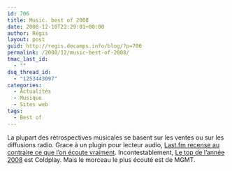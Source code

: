 ```yaml
---
id: 706
title: Music. best of 2008
date: 2008-12-10T22:29:01+00:00
author: Régis
layout: post
guid: http://regis.decamps.info/blog/?p=706
permalink: /2008/12/music-best-of-2008/
tmac_last_id:
  - ""
dsq_thread_id:
  - "1253443097"
categories:
  - Actualités
  - Musique
  - Sites web
tags:
  - Best of
---
```

La plupart des rétrospectives musicales se basent sur les ventes ou sur les diffusions radio. Grace à un plugin pour lecteur audio, [Last.fm recense au contraire ce que l’on écoute vraiment](http://blog.last.fm/2008/12/03/lastfm-best-of-2008). Incontestablement, [Le top de l’année 2008](http://www.last.fm/bestof/2008?setlang=en) est Coldplay. Mais le morceau le plus écouté est de MGMT.
